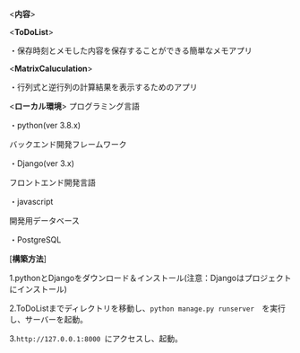 <**内容**>

<**ToDoList**>

・保存時刻とメモした内容を保存することができる簡単なメモアプリ

<**MatrixCaluculation**>

・行列式と逆行列の計算結果を表示するためのアプリ

<**ローカル環境**>
プログラミング言語

・python(ver 3.8.x)

バックエンド開発フレームワーク

・Django(ver 3.x)

フロントエンド開発言語

・javascript

開発用データベース

・PostgreSQL

[**構築方法**]


1.pythonとDjangoをダウンロード＆インストール(注意：Djangoはプロジェクトにインストール)

2.ToDoListまでディレクトリを移動し、`python manage.py runserver`　を実行し、サーバーを起動。

3.`http://127.0.0.1:8000 `にアクセスし、起動。

